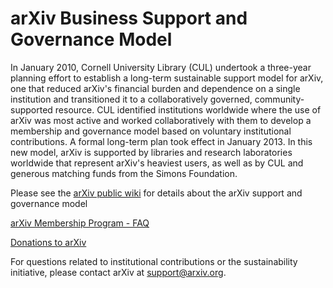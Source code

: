 arXiv Business Support and Governance Model
===========================================

In January 2010, Cornell University Library (CUL) undertook a three-year
planning effort to establish a long-term sustainable support model for
arXiv, one that reduced arXiv's financial burden and dependence on a
single institution and transitioned it to a collaboratively governed,
community-supported resource. CUL identified institutions worldwide
where the use of arXiv was most active and worked collaboratively with
them to develop a membership and governance model based on voluntary
institutional contributions. A formal long-term plan took effect in
January 2013. In this new model, arXiv is supported by libraries and
research laboratories worldwide that represent arXiv's heaviest users,
as well as by CUL and generous matching funds from the Simons
Foundation.

Please see the [arXiv public
wiki](https://confluence.cornell.edu/x/m4NRF) for details about the
arXiv support and governance model

[arXiv Membership Program - FAQ](/help/support/faq)

[Donations to arXiv](/help/donate)

For questions related to institutional contributions or the
sustainability initiative, please contact arXiv at <support@arxiv.org>.
